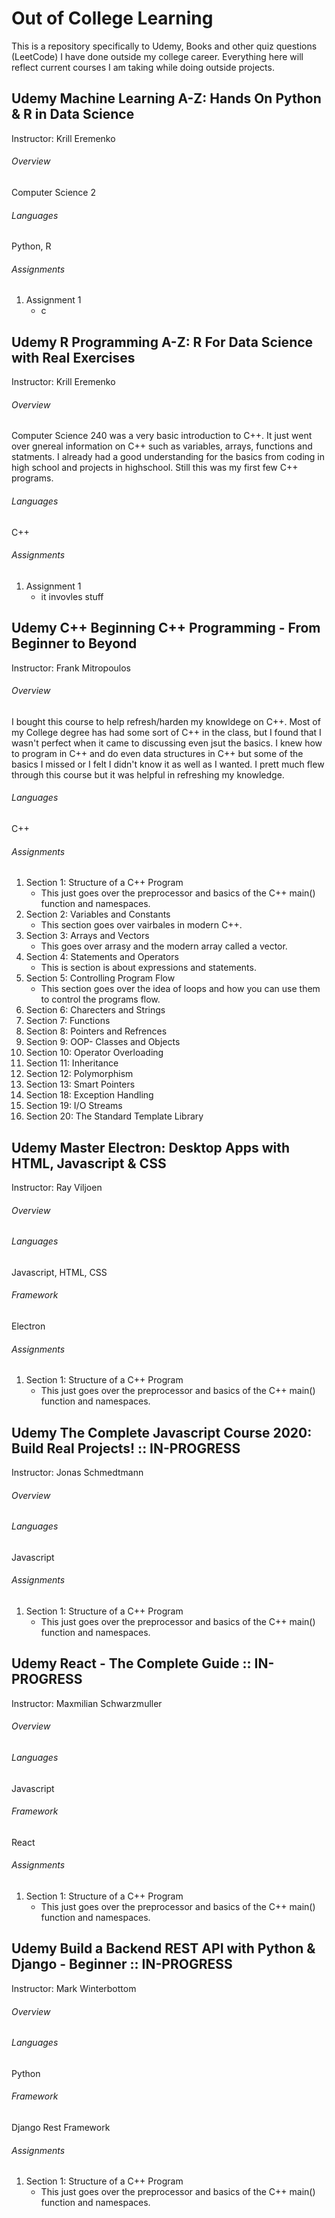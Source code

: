 # Out of College Learning
This is a repository specifically to Udemy, Books and other quiz questions (LeetCode) I have done outside my college career. Everything here will reflect current courses I am taking while doing outside projects.

## Udemy Machine Learning A-Z: Hands On Python & R in Data Science
Instructor: Krill Eremenko
###### Overview
Computer Science 2

###### Languages
Python, R

###### Assignments
1. Assignment 1
    - c

## Udemy R Programming A-Z: R For Data Science with Real Exercises
Instructor: Krill Eremenko
###### Overview
Computer Science 240 was a very basic introduction to C++. It just went over gnereal information on C++ such as variables, arrays, functions and statments. I already had a good understanding for the basics from coding in high school and projects in highschool. Still this was my first few C++ programs.

###### Languages
C++

###### Assignments
1. Assignment 1
    - it invovles stuff
    
## Udemy C++ Beginning C++ Programming - From Beginner to Beyond
Instructor: Frank Mitropoulos
###### Overview
I bought this course to help refresh/harden my knowldege on C++. Most of my College degree has had some sort of C++ in the class, but I found that I wasn't perfect when it came to discussing even jsut the basics. I knew how to program in C++ and do even data structures in C++ but some of the basics I missed or I felt I didn't know it as well as I wanted. I prett much flew through this course but it was helpful in refreshing my knowledge.

###### Languages
C++

###### Assignments
1. Section 1: Structure of a C++ Program
    - This just goes over the preprocessor and basics of the C++ main() function and namespaces.
2. Section 2: Variables and Constants
    - This section goes over vairbales in modern C++.
3. Section 3: Arrays and Vectors
    - This goes over arrasy and the modern array called a vector.
4. Section 4: Statements and Operators
    - This is section is about expressions and statements.
5. Section 5: Controlling Program Flow
    - This section goes over the idea of loops and how you can use them to control the programs flow.
6. Section 6: Charecters and Strings
7. Section 7: Functions
8. Section 8: Pointers and Refrences
9. Section 9: OOP- Classes and Objects
10. Section 10: Operator Overloading
11. Section 11: Inheritance
12. Section 12: Polymorphism
13. Section 13: Smart Pointers
14. Section 18: Exception Handling
15. Section 19: I/O Streams
16. Section 20: The Standard Template Library

## Udemy Master Electron: Desktop Apps with HTML, Javascript & CSS 
Instructor: Ray Viljoen
###### Overview

###### Languages
Javascript, HTML, CSS

###### Framework
Electron

###### Assignments
1. Section 1: Structure of a C++ Program
    - This just goes over the preprocessor and basics of the C++ main() function and namespaces.


## Udemy The Complete Javascript Course 2020: Build Real Projects! :: IN-PROGRESS
Instructor: Jonas Schmedtmann
###### Overview

###### Languages
Javascript

###### Assignments
1. Section 1: Structure of a C++ Program
    - This just goes over the preprocessor and basics of the C++ main() function and namespaces.


## Udemy React - The Complete Guide :: IN-PROGRESS
Instructor: Maxmilian Schwarzmuller
###### Overview

###### Languages
Javascript

###### Framework
React

###### Assignments
1. Section 1: Structure of a C++ Program
    - This just goes over the preprocessor and basics of the C++ main() function and namespaces.

## Udemy Build a Backend REST API with Python & Django - Beginner :: IN-PROGRESS
Instructor: Mark Winterbottom
###### Overview

###### Languages
Python

###### Framework
Django Rest Framework

###### Assignments
1. Section 1: Structure of a C++ Program
    - This just goes over the preprocessor and basics of the C++ main() function and namespaces.
